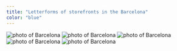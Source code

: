 ```yaml
---
title: "Letterforms of storefronts in the Barcelona"
color: "blue"
---
```


<img src="/web1-sp/img/store.jpg" alt="photo of Barcelona" class="photo-Barcelona">
<img src="/web1-sp/img/store1.jpg" alt="photo of Barcelona" class="photo-Barcelona">
<img src="/web1-sp/img/store2.jpg" alt="photo of Barcelona" class="photo-Barcelona">
<img src="/web1-sp/img/store3.jpg" alt="photo of Barcelona" class="photo-Barcelona">
<img src="/web1-sp/img/store4.jpg" alt="photo of Barcelona" class="photo-Barcelona">
